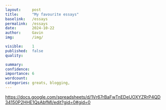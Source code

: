 ```yaml
---
layout:     post
title:      "My favourite essays"
baselink:   /essays
permalink:  /essays
date:       2024-10-22
author:     Gavin   
img:        /img/

visible:    1
published:  false
quality:    

summary:    
confidence: 
importance: 6
wordcount:  
categories: greats, blogging, 
---
```


https://docs.google.com/spreadsheets/d/1Vr67rBaFwTnEDeUOXYZRrP4QD34150P2HHE1QsAbfMI/edit?gid=0#gid=0
